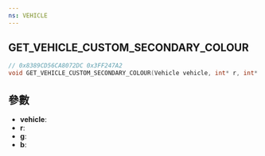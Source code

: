 ```yaml
---
ns: VEHICLE
---
```

## GET_VEHICLE_CUSTOM_SECONDARY_COLOUR

```c
// 0x8389CD56CA8072DC 0x3FF247A2
void GET_VEHICLE_CUSTOM_SECONDARY_COLOUR(Vehicle vehicle, int* r, int* g, int* b);
```


## 參數
* **vehicle**: 
* **r**: 
* **g**: 
* **b**: 

